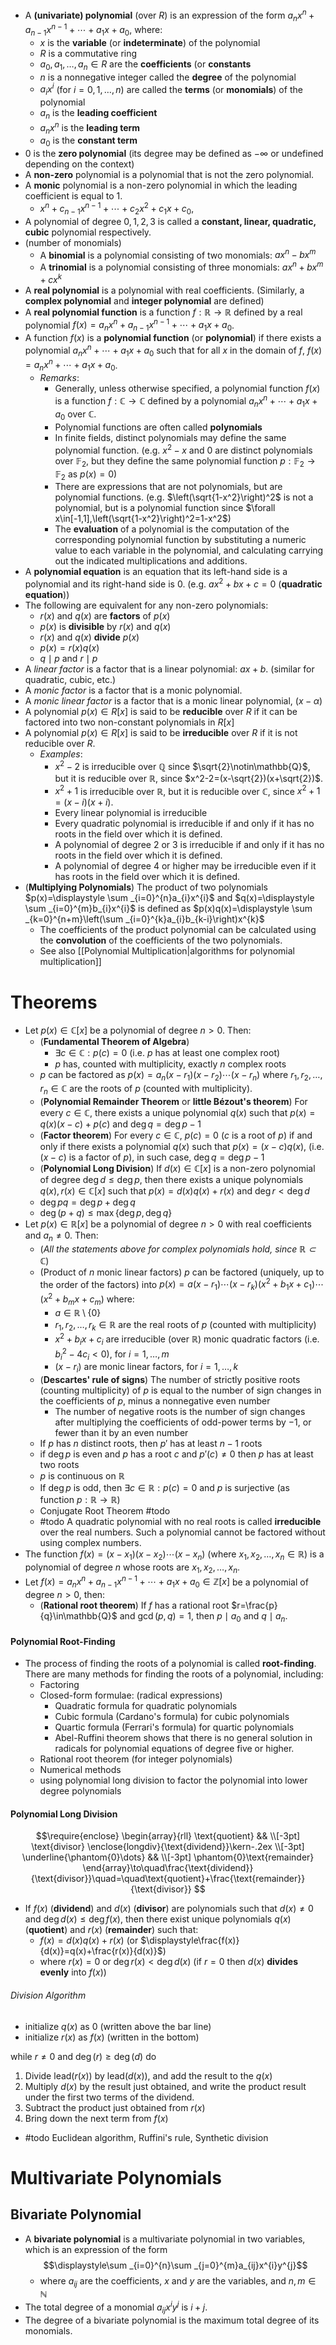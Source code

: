 - A **(univariate) polynomial** (over $R$) is an expression of the form $a_{n}x^{n}+a_{n-1}x^{n-1}+\cdots +a_{1}x+a_{0}$, where:
	- $x$ is the **variable** (or **indeterminate**) of the polynomial
	- $R$ is a commutative ring
	- $a_0,a_1,\dots,a_n \in R$ are the **coefficients** (or **constants**
	- $n$ is a nonnegative integer called the **degree** of the polynomial
	- $a_ix^i$ (for $i=0,1,\dots,n$) are called the **terms** (or **monomials**) of the polynomial
	- $a_n$ is the **leading coefficient**
	- $a_nx^n$ is the **leading term**
	- $a_0$ is the **constant term**
- $0$ is the **zero polynomial** (its degree may be defined as $-\infty$ or undefined depending on the context)
- A **non-zero** polynomial is a polynomial that is not the zero polynomial. 
- A **monic** polynomial is a non-zero polynomial in which the leading coefficient is equal to 1.
	- $\displaystyle  x^{n}+c_{n-1}x^{n-1}+\cdots +c_{2}x^{2}+c_{1}x+c_{0},$
- A polynomial of degree $0,1,2,3$ is called a **constant, linear, quadratic, cubic** polynomial respectively.
- (number of monomials) 
	- A **binomial** is a polynomial consisting of two monomials: $ax^{n}-bx^{m}$
	- A **trinomial** is a polynomial consisting of three monomials: $ax^{n}+bx^{m}+cx^{k}$
- A **real polynomial** is a polynomial with real coefficients. (Similarly, a **complex polynomial** and **integer polynomial** are defined)
- A **real polynomial function** is a function $f:\mathbb{R}\to \mathbb{R}$ defined by a real polynomial $f(x)=a_{n}x^{n}+a_{n-1}x^{n-1}+\cdots +a_{1}x+a_{0}$.
- A function $f(x)$ is a **polynomial function** (or **polynomial**) if there exists a polynomial $a_nx^n+\cdots +a_1x+a_0$ such that for all $x$ in the domain of $f$, $f(x)=a_nx^n+\cdots +a_1x+a_0$.
	- _Remarks_: 
		- Generally, unless otherwise specified, a polynomial function $f(x)$ is a function $f:\mathbb{C}\to \mathbb{C}$ defined by a polynomial $a_nx^n+\cdots +a_1x+a_0$ over $\mathbb{C}$. 
		- Polynomial functions are often called **polynomials**
		- In finite fields, distinct polynomials may define the same polynomial function. (e.g. $x^2-x$ and $0$ are distinct polynomials over $\mathbb{F}_2$, but they define the same polynomial function $p:\mathbb{F}_2\to \mathbb{F}_2$ as $p(x)=0$)  
		- There are expressions that are not polynomials, but are polynomial functions. (e.g. $\left(\sqrt{1-x^2}\right)^2$ is not a polynomial, but is a polynomial function since $\forall x\in[-1,1],\left(\sqrt{1-x^2}\right)^2=1-x^2$)
		- The **evaluation** of a polynomial is the computation of the corresponding polynomial function by substituting a numeric value to each variable in the polynomial, and calculating carrying out the indicated multiplications and additions.
- A **polynomial equation** is an equation that its left-hand side is a polynomial and its right-hand side is $0$. (e.g. $ax^2+bx+c=0$ (**quadratic equation**))
- The following are equivalent for any non-zero polynomials:
	- $r(x)$ and $q(x)$ are **factors** of $p(x)$
	- $p(x)$ is **divisible** by $r(x)$ and $q(x)$
	- $r(x)$ and $q(x)$ **divide** $p(x)$
	- $p(x)=r(x)q(x)$
	- $q\mid{p}$ and $r\mid{p}$
- A _linear factor_ is a factor that is a linear polynomial: $ax+b$. (similar for quadratic, cubic, etc.)
- A _monic factor_ is a factor that is a monic polynomial.
- A _monic linear factor_ is a factor that is a monic linear polynomial, $(x-\alpha)$
- A polynomial $p(x)\in R [x]$ is said to be **reducible** over $R$ if it can be factored into two non-constant polynomials in $R[x]$
- A polynomial $p(x)\in R [x]$ is said to be **irreducible** over $R$ if it is not reducible over $R$.
	- _Examples_: 
		- $x^2-2$ is irreducible over $\mathbb{Q}$ since $\sqrt{2}\notin\mathbb{Q}$, but it is reducible over $\mathbb{R}$, since $x^2-2=(x-\sqrt{2})(x+\sqrt{2})$. 
		- $x^2+1$ is irreducible over $\mathbb{R}$, but it is reducible over $\mathbb{C}$, since $x^2+1=(x-i)(x+i)$. 
		- Every linear polynomial is irreducible
		- Every quadratic polynomial is irreducible if and only if it has no roots in the field over which it is defined.
		- A polynomial of degree 2 or 3 is irreducible if and only if it has no roots in the field over which it is defined.
		- A polynomial of degree 4 or higher may be irreducible even if it has roots in the field over which it is defined.
- (**Multiplying Polynomials**) The product of two polynomials $p(x)=\displaystyle \sum _{i=0}^{n}a_{i}x^{i}$ and $q(x)=\displaystyle \sum _{i=0}^{m}b_{i}x^{i}$ is defined as $p(x)q(x)=\displaystyle \sum _{k=0}^{n+m}\left(\sum _{i=0}^{k}a_{i}b_{k-i}\right)x^{k}$
	- The coefficients of the product polynomial can be calculated using the **convolution** of the coefficients of the two polynomials.
	- See also [[Polynomial Multiplication|algorithms for polynomial multiplication]]  

# Theorems

- Let $p(x)\in \mathbb{C}[x]$ be a polynomial of degree $n>0$. Then:
	- (**Fundamental Theorem of Algebra**) 
		- $\exists c\in{\mathbb{C}}:p(c)=0$ (i.e. $p$ has at least one complex root)
		- $p$ has, counted with multiplicity, exactly $n$ complex roots
	- $p$ can be factored as $p(x)=a_{n}(x-r_{1})(x-r_{2})\cdots(x-r_{n})$ where $r_{1},r_{2},\dots,r_{n}\in\mathbb{C}$ are the roots of $p$ (counted with multiplicity).
	- (**Polynomial Remainder Theorem** or **little Bézout's theorem**) For every $c\in{\mathbb{C}}$, there exists a unique polynomial $q(x)$ such that $p(x)=q(x)(x-c)+p(c)$ and $\deg{q}=\deg{p}-1$
	- (**Factor theorem**) For every $c\in{\mathbb{C}}$, $p(c)=0$ ($c$ is a root of $p$) if and only if there exists a polynomial $q(x)$ such that $p(x)=(x-c)q(x)$, (i.e. $(x-c)$ is a factor of $p$), in such case, $\deg{q}=\deg{p}-1$
	- (**Polynomial Long Division**) If $d(x)\in\mathbb{C}[x]$ is a non-zero polynomial of degree $\deg{d}\leq\deg{p}$, then there exists a unique polynomials $q(x),r(x)\in\mathbb{C}[x]$ such that $p(x)=d(x)q(x)+r(x)$ and $\deg{r}<\deg{d}$
	- $\deg{pq}=\deg{p}+\deg{q}$ 
	- $\deg{(p+q)}\leq \max\{ {\deg{p},\deg{q}} \}$
- Let $p(x)\in \mathbb{R}[x]$ be a polynomial of degree $n>0$ with real coefficients and $a_{n}\neq 0$. Then:
	- (_All the statements above for complex polynomials hold, since $\mathbb{R}\subset\mathbb{C}$_)
	- (Product of $n$ monic linear factors) $p$ can be factored (uniquely, up to the order of the factors) into $p(x)=a(x-r_{1})\cdots(x-r_{k})(x^{2}+b_{1}x+c_{1})\cdots(x^{2}+b_{m}x+c_{m})$ where:
		- $a\in\mathbb{R}\setminus\{0\}$
		- $r_{1},r_{2},\dots,r_{k}\in\mathbb{R}$ are the real roots of $p$ (counted with multiplicity)
		- $x^{2}+b_{i}x+c_{i}$ are irreducible (over $\mathbb{R}$) monic quadratic factors (i.e. $b_{i}^2-4c_{i}<0$), for $i=1,\dots,m$
		- $(x-r_i)$ are monic linear factors, for $i=1,\dots,k$
	- (**Descartes' rule of signs**) The number of strictly positive roots (counting multiplicity) of $p$ is equal to the number of sign changes in the coefficients of $p$, minus a nonnegative even number
		- The number of negative roots is the number of sign changes after multiplying the coefficients of odd-power terms by $−1$, or fewer than it by an even number
	- If $p$ has $n$ distinct roots, then $p'$ has at least $n-1$ roots
	- if $\deg p$ is even and $p$ has a root $c$ and $p'(c)\neq 0$ then $p$ has at least two roots
	- $p$ is continuous on $\mathbb{R}$
	- If $\deg{p}$ is odd, then $\exists c\in{\mathbb{R}}:p(c)=0$ and $p$ is surjective (as function $p:\mathbb{R}\to\mathbb{R}$) 
	- Conjugate Root Theorem #todo
	- #todo  A quadratic polynomial with no real roots is called **irreducible** over the real numbers. Such a polynomial cannot be factored without using complex numbers.
-  The function $f(x)=(x-x_1)(x-x_2)\cdots(x-x_n)$ (where $x_1,x_2,\dots,x_n\in\mathbb{R}$) is a polynomial of degree $n$ whose roots are $x_1,x_2,\dots,x_n$.
- Let $f(x)=a_{n}x^{n}+a_{n-1}x^{n-1}+\cdots +a_{1}x+a_{0}\in\mathbb{Z}[x]$ be a polynomial of degree $n>0$, then:
	- (**Rational root theorem**) If $f$ has a rational root $r=\frac{p}{q}\in\mathbb{Q}$ and $\gcd(p,q)=1$, then $p\mid{a_{0}}$ and $q\mid{a_{n}}$.

#### Polynomial Root-Finding

- The process of finding the roots of a polynomial is called **root-finding**. There are many methods for finding the roots of a polynomial, including:
	- Factoring
	- Closed-form formulae: (radical expressions)
		- Quadratic formula for quadratic polynomials
		- Cubic formula (Cardano's formula) for cubic polynomials
		- Quartic formula (Ferrari's formula) for quartic polynomials
		- Abel-Ruffini theorem shows that there is no general solution in radicals for polynomial equations of degree five or higher.
	- Rational root theorem (for integer polynomials)
	- Numerical methods
	- using polynomial long division to factor the polynomial into lower degree polynomials

#### Polynomial Long Division

$$\require{enclose} 
\begin{array}{rll} 
\text{quotient} && \\[-3pt] 
\text{divisor} \enclose{longdiv}{\text{dividend}}\kern-.2ex \\[-3pt] 
\underline{\phantom{0}\dots} && \\[-3pt] 
\phantom{0}\text{remainder} 
\end{array}\to\quad\frac{\text{dividend}}{\text{divisor}}\quad=\quad\text{quotient}+\frac{\text{remainder}}{\text{divisor}}
$$


- If $f(x)$ (**dividend**) and $d(x)$ (**divisor**) are polynomials such that $d(x)\neq 0$ and $\deg{d(x)}\leq\deg f(x)$, then there exist unique polynomials $q(x)$ (**quotient**) and $r(x)$ (**remainder**) such that: 
	- $f(x)=d(x)q(x)+r(x)$ (or $\displaystyle\frac{f(x)}{d(x)}=q(x)+\frac{r(x)}{d(x)}$)
	- where $r(x)=0$ or $\deg{r(x)} <\deg{d(x)}$ (if $r=0$ then $d(x)$ **divides evenly** into $f(x)$)

###### Division Algorithm 

- initialize $q(x)$ as $0$ (written above the bar line)
- initialize $r(x)$ as $f(x)$ (written in the bottom)

while $r\neq0$ and $\deg(r) \geq \deg(d)$ do

1. Divide $\text{lead}(r(x))$ by $\text{lead}(d(x))$, and add the result to the $q(x)$
2. Multiply $d(x)$ by the result just obtained, and write the product result under the first two terms of the dividend.
3. Subtract the product just obtained from $r(x)$
4. Bring down the next term from $f(x)$



- #todo Euclidean algorithm, Ruffini's rule, Synthetic division

# Multivariate Polynomials

## Bivariate Polynomial

- A **bivariate polynomial** is a multivariate polynomial in two variables, which is an expression of the form $$\displaystyle\sum _{i=0}^{n}\sum _{j=0}^{m}a_{ij}x^{i}y^{j}$$
	- where $a_{ij}$ are the coefficients, $x$ and $y$ are the variables, and $n,m\in\mathbb{N}$ 
- The total degree of a monomial $a_{ij}x^{i}y^{j}$ is $i+j$.
- The degree of a bivariate polynomial is the maximum total degree of its monomials.
